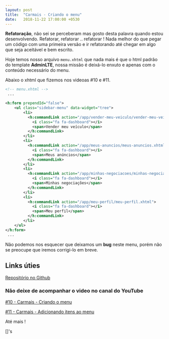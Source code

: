 ```yaml
---
layout: post
title:  "Carmais - Criando o menu"
date:   2018-11-22 17:00:00 +0530
---
```


**Refatoração**, não sei se perceberam mas gosto desta palavra quando estou desenvolvendo. Refatorar, refatorar .. refatorar ! Nada melhor do que pegar um código com uma primeira versão e ir refatorando até chegar em algo que seja aceitável e bem escrito.

Hoje temos nosso arquivo ```menu.xhtml``` que nada mais é que o html padrão do template **AdminLTE**, nossa missão é deixá-lo enxuto e apenas com o conteúdo necessário do menu.

Abaixo o xhtml que fizemos nos videoas #10 e #11.


```xml
<!-- menu.xhtml -->
 ...

<h:form prependId="false">  
	<ul class="sidebar-menu" data-widget="tree">
	    <li>
	      <h:commandLink action="/app/vender-meu-veiculo/vender-meu-veiculo.xhtml">
	      	<i class="fa fa-dashboard"></i>
	        <span>Vender meu veículo</span>
	      </h:commandLink>
	    </li>
	    <li>
	      <h:commandLink action="/app/meus-anuncios/meus-anuncios.xhtml">
	        <i class="fa fa-dashboard"></i>
	        <span>Meus anúncios</span>
	      </h:commandLink>
	    </li>
	    <li>
	      <h:commandLink action="/app/minhas-negociacoes/minhas-negociacoes.xhtml">
	        <i class="fa fa-dashboard"></i>
	        <span>Minhas negociações</span>
	      </h:commandLink>
	    </li>
	    <li>
	      <h:commandLink action="/app/meu-perfil/meu-perfil.xhtml">
	        <i class="fa fa-dashboard"></i>
	        <span>Meu perfil</span>
	      </h:commandLink>
	    </li>
	</ul>   
</h:form>	
 ...

```

Não podemos nos esquecer que deixamos um **bug** neste menu, porém não se preocupe que iremos corrigi-lo em breve.


## Links úties

[Repositório no Github](https://github.com/BSTK/carmais)

### Não deixe de acompanhar o video no canal do YouTube

[#10 - Carmais - Criando o menu](https://youtu.be/URL-AQUI)

[#11 - Carmais - Adicionando itens ao menu](https://youtu.be/URL-AQUI)

Até mais !

[]'s
